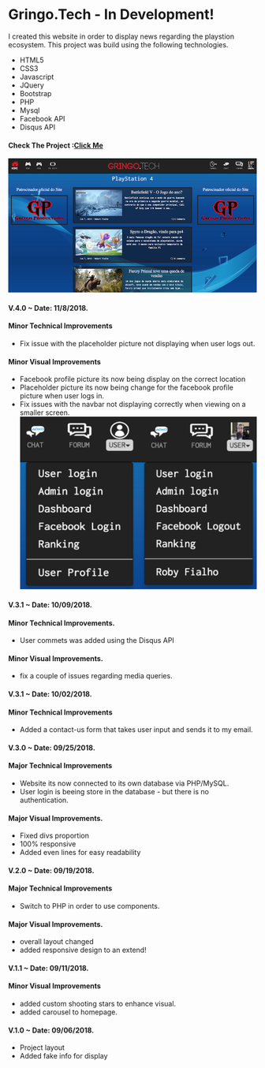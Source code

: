 # Gringo.Tech - In Development!
 I created this website in order to display news regarding the playstion ecosystem.
This project was build using the following technologies.
- HTML5
- CSS3
- Javascript
- JQuery
- Bootstrap
- PHP
- Mysql
- Facebook API 
- Disqus API

#### Check The Project :[Click Me](https://gringo.tech)
![alt text](assets/images/github/v5.jpg)

#### V.4.0 ~ Date: 11/8/2018.

#### Minor Technical Improvements
- Fix issue with the placeholder picture not displaying when user logs out.

#### Minor Visual Improvements
- Facebook profile picture its now being display on the correct location
- Placeholder picture its now being change for the facebook profile picture when user logs in.
- Fix issues with the navbar not displaying correctly when viewing on a smaller screen.
![alt text](assets/images/github/log.jpg)

#### V.3.1 ~ Date: 10/09/2018.
#### Minor Technical Improvements.
- User commets was added using the Disqus API
#### Minor Visual Improvements.
- fix a couple of issues regarding media queries.

#### V.3.1 ~ Date: 10/02/2018.
#### Minor Technical Improvements
- Added a contact-us form that takes user input and sends it to my email.

#### V.3.0 ~ Date: 09/25/2018.

#### Major Technical Improvements 
- Website its now connected to its own database via PHP/MySQL.
- User login is beeing store in the database - but there is no authentication.
#### Major Visual Improvements.
- Fixed divs proportion
- 100% responsive
- Added even lines for easy readability

#### V.2.0 ~ Date: 09/19/2018.

#### Major Technical Improvements 
- Switch to PHP in order to use components.
#### Major Visual Improvements.
- overall layout changed 
- added responsive design to an extend!

#### V.1.1 ~ Date: 09/11/2018.
#### Minor Visual Improvements
- added custom shooting stars to enhance visual. 
- added carousel to homepage.

#### V.1.0 ~ Date: 09/06/2018.
- Project layout 
- Added fake info for display





